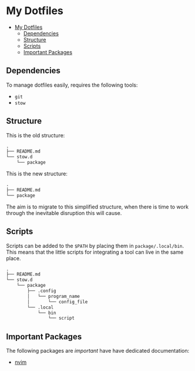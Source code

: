 # My Dotfiles

<!--toc:start-->
* [My Dotfiles](#my-dotfiles)
  * [Dependencies](#dependencies)
  * [Structure](#structure)
  * [Scripts](#scripts)
  * [Important Packages](#important-packages)
<!--toc:end-->

## Dependencies

To manage dotfiles easily, requires the following tools:

* `git`
* `stow`

## Structure

This is the old structure:

``` txt
.
├── README.md
└── stow.d
    └── package
```

This is the new structure:

```txt
.
├── README.md
└── package
```

The aim is to migrate to this simplified structure, when there is time to work
through the inevitable disruption this will cause.

## Scripts

Scripts can be added to the `$PATH` by placing them in `package/.local/bin`.
This means that the little scripts for integrating a tool can live in the same
place.

```txt
.
├── README.md
└── stow.d
    └── package
        ├── .config
        │   └── program_name
        │       └── config_file
        └── .local
            └── bin
                └── script
```

## Important Packages

The following packages are *important* have have dedicated documentation:

* [nvim](stow.d/nvim/README.md)
